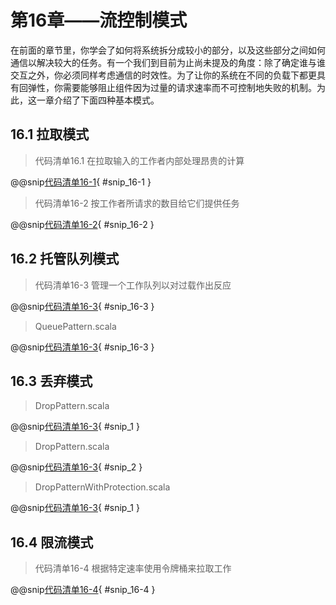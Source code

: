 # 第16章——流控制模式

在前面的章节里，你学会了如何将系统拆分成较小的部分，以及这些部分之间如何通信以解决较大的任务。有一个我们到目前为止尚未提及的角度：除了确定谁与谁交互之外，你必须同样考虑通信的时效性。为了让你的系统在不同的负载下都更具有回弹性，你需要能够阻止组件因为过量的请求速率而不可控制地失败的机制。为此，这一章介绍了下面四种基本模式。

## 16.1  拉取模式

>代码清单16.1 在拉取输入的工作者内部处理昂贵的计算

@@snip[代码清单16-1](../../../../chapter16/src/main/scala/chapter16/PullPattern.scala){ #snip_16-1 }

>代码清单16-2 按工作者所请求的数目给它们提供任务

@@snip[代码清单16-2](../../../../chapter16/src/main/scala/chapter16/PullPattern.scala){ #snip_16-2 }

## 16.2 托管队列模式

>代码清单16-3 管理一个工作队列以对过载作出反应

@@snip[代码清单16-3](../../../../chapter16/src/main/scala/chapter16/QueuePattern.scala){ #snip_16-3 }

>QueuePattern.scala

@@snip[代码清单16-3](../../../../chapter16/src/main/scala/chapter16/QueuePattern.scala){ #snip_16-3 }

## 16.3 丢弃模式

>DropPattern.scala

@@snip[代码清单16-3](../../../../chapter16/src/main/scala/chapter16/DropPattern.scala){ #snip_1 }

>DropPattern.scala

@@snip[代码清单16-3](../../../../chapter16/src/main/scala/chapter16/DropPattern.scala){ #snip_2 }

>DropPatternWithProtection.scala

@@snip[代码清单16-3](../../../../chapter16/src/main/scala/chapter16/DropPatternWithProtection.scala){ #snip_1 }

## 16.4 限流模式

>代码清单16-4 根据特定速率使用令牌桶来拉取工作

@@snip[代码清单16-4](../../../../chapter16/src/main/scala/chapter16/ThrottlingPattern.scala){ #snip_16-4 }


